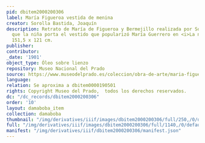 ```yaml
---
pid: dbitem2000200306
label: María Figueroa vestida de menina
creator: Sorolla Bastida, Joaquín
description: Retrato de María de Figueroa y Bermejillo realizada por Sorolla en el
  que la niña porta el vestido que popularizó María Guerrero en <i>La niña boba</i>.
  151,5 x 121 cm.
publisher:
contributor:
_date: '1901'
object_type: Óleo sobre lienzo
repository: Museo Nacional del Prado
source: https://www.museodelprado.es/coleccion/obra-de-arte/maria-figueroa-vestida-de-menina/84098414-73df-4eeb-816f-e785e14b263c?searchid=fc65fd3b-f341-f77a-fef7-53568e28e5b9
language:
relation: Se aproxima a dbitem0000190501
rights: Copyright Museo del Prado,  todos los derechos reservados.
dc: "/dc_records/dbitem2000200306"
order: '10'
layout: damaboba_item
collection: damaboba
thumbnail: "/img/derivatives/iiif/images/dbitem2000200306/full/250,/0/default.jpg"
full: "/img/derivatives/iiif/images/dbitem2000200306/full/1140,/0/default.jpg"
manifest: "/img/derivatives/iiif/dbitem2000200306/manifest.json"
---
```

